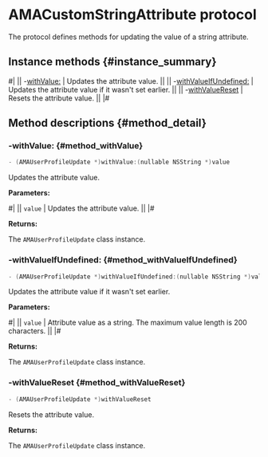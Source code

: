 # AMACustomStringAttribute protocol

The protocol defines methods for updating the value of a string attribute.

## Instance methods {#instance_summary}

#|
|| -[withValue:](#method_withValue) | Updates the attribute value. ||
|| -[withValueIfUndefined:](#method_withValueIfUndefined) | Updates the attribute value if it wasn't set earlier. ||
|| -[withValueReset](#method_withValueReset) | Resets the attribute value. ||
|#

## Method descriptions {#method_detail}

### -withValue: {#method_withValue}

```objectivec translate=no
- (AMAUserProfileUpdate *)withValue:(nullable NSString *)value
```

Updates the attribute value.

**Parameters:**

#|
|| `value` | Updates the attribute value. ||
|#

**Returns:**

The `AMAUserProfileUpdate` class instance.

### -withValueIfUndefined: {#method_withValueIfUndefined}

```objectivec translate=no
- (AMAUserProfileUpdate *)withValueIfUndefined:(nullable NSString *)value
```

Updates the attribute value if it wasn't set earlier.

**Parameters:**

#|
|| `value` | Attribute value as a string. The maximum value length is 200 characters. ||
|#

**Returns:**

The `AMAUserProfileUpdate` class instance.

### -withValueReset {#method_withValueReset}

```objectivec translate=no
- (AMAUserProfileUpdate *)withValueReset
```

Resets the attribute value.

**Returns:**

The `AMAUserProfileUpdate` class instance.
